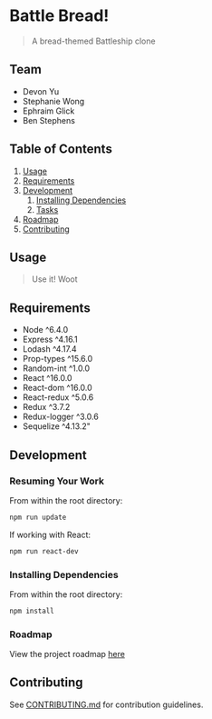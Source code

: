 # Battle Bread!

> A bread-themed Battleship clone

## Team

  - Devon Yu
  - Stephanie Wong
  - Ephraim Glick
  - Ben Stephens

## Table of Contents

1. [Usage](#Usage)
1. [Requirements](#requirements)
1. [Development](#development)
    1. [Installing Dependencies](#installing-dependencies)
    1. [Tasks](#tasks)
1. [Roadmap](#roadmap)
1. [Contributing](#contributing)

## Usage

> Use it! Woot

## Requirements

- Node ^6.4.0
- Express ^4.16.1
- Lodash ^4.17.4
- Prop-types ^15.6.0
- Random-int ^1.0.0
- React ^16.0.0
- React-dom ^16.0.0
- React-redux ^5.0.6
- Redux ^3.7.2
- Redux-logger ^3.0.6
- Sequelize ^4.13.2"

## Development

### Resuming Your Work

From within the root directory:

```sh
npm run update
```

If working with React:

```sh
npm run react-dev
```

### Installing Dependencies

From within the root directory:

```sh
npm install
```

### Roadmap

View the project roadmap [here](LINK_TO_DOC)


## Contributing

See [CONTRIBUTING.md](CONTRIBUTING.md) for contribution guidelines.
